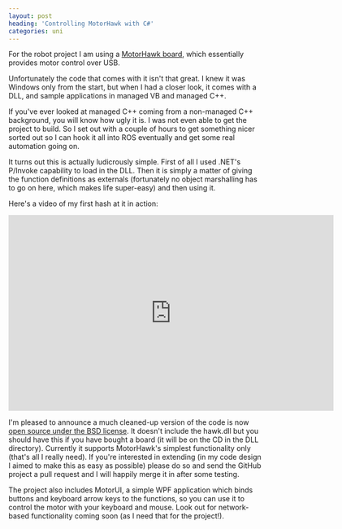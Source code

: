 ```yaml
---
layout: post
heading: 'Controlling MotorHawk with C#'
categories: uni
---
```


For the robot project I am using a [MotorHawk board](http://www.pc-control.co.uk/motor_hawk.htm), which essentially provides motor control over USB.

Unfortunately the code that comes with it isn't that great. I knew it was Windows only from the start, but when I had a closer look, it comes with a DLL, and sample applications in managed VB and managed C++.

If you've ever looked at managed C++ coming from a non-managed C++ background, you will know how ugly it is. I was not even able to get the project to build. So I set out with a couple of hours to get something nicer sorted out so I can hook it all into ROS eventually and get some real automation going on.

It turns out this is actually ludicrously simple. First of all I used .NET's P/Invoke capability to load in the DLL. Then it is simply a matter of giving the function definitions as externals (fortunately no object marshalling has to go on here, which makes life super-easy) and then using it.

Here's a video of my first hash at it in action:

<span class="youtube"><iframe title="YouTube video player" class="youtube-player" type="text/html" width="640" height="385" src="http://www.youtube.com/embed/jxe89SwNbrA?wmode=transparent&amp;fs=1&amp;hl=en&amp;modestbranding=1&amp;iv_load_policy=3&amp;showsearch=0&amp;rel=0&amp;theme=dark&amp;hd=1" frameborder="0" allowfullscreen=""></iframe></span>

 

I'm pleased to announce a much cleaned-up version of the code is now [open source under the BSD license](https://github.com/chrisalexander/HawkSharp). It doesn't include the hawk.dll but you should have this if you have bought a board (it will be on the CD in the DLL directory). Currently it supports MotorHawk's simplest functionality only (that's all I really need). If you're interested in extending (in my code design I aimed to make this as easy as possible) please do so and send the GitHub project a pull request and I will happily merge it in after some testing.

The project also includes MotorUI, a simple WPF application which binds buttons and keyboard arrow keys to the functions, so you can use it to control the motor with your keyboard and mouse. Look out for network-based functionality coming soon (as I need that for the project!).